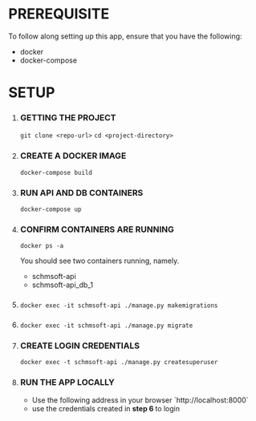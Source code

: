 # PREREQUISITE
To follow along setting up this app, ensure that you have the following:

<ul>
<li> docker
<li> docker-compose
</ul>

# SETUP

<ol>
<li>

### GETTING THE PROJECT

`git clone <repo-url>`
`cd <project-directory>`

</li>
<li>

### CREATE A DOCKER IMAGE

`docker-compose build`

</li>

<li>

### RUN API AND DB CONTAINERS

`docker-compose up`

</li>

<li>

### CONFIRM CONTAINERS ARE RUNNING

`docker ps -a`

You should see two containers running, namely.

<ul>
<li>schmsoft-api</li>
<li>schmsoft-api_db_1</li>
</ul>

</li>

<li>

###

`docker exec -it schmsoft-api ./manage.py makemigrations`

</li>

<li>

###

`docker exec -it schmsoft-api ./manage.py migrate`

</li>

<li>

### CREATE LOGIN CREDENTIALS

`docker exec -t schmsoft-api ./manage.py createsuperuser`

</li>

<li>

### RUN THE APP LOCALLY

<ul>

<li>
Use the following address in your browser `http://localhost:8000`
</li>

<li>
use the credentials created in <strong> step 6 </strong>to login
</li>
</ul>

</li>

</ol>
